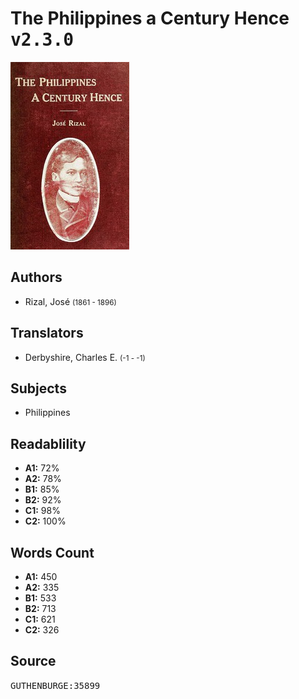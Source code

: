 # The Philippines a Century Hence <kbd>v2.3.0</kbd>

![](./cover.medium.jpg "")

## Authors


 - Rizal, José <small>(1861 - 1896)</small>

## Translators


 - Derbyshire, Charles E. <small>(-1 - -1)</small>

## Subjects


 - Philippines

## Readablility


 - **A1:** 72%
 - **A2:** 78%
 - **B1:** 85%
 - **B2:** 92%
 - **C1:** 98%
 - **C2:** 100%

## Words Count


 - **A1:** 450
 - **A2:** 335
 - **B1:** 533
 - **B2:** 713
 - **C1:** 621
 - **C2:** 326

## Source


<kbd>GUTHENBURGE:35899</kbd>
